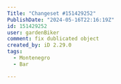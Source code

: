 ```yaml
---
Title: "Changeset #151429252"
PublishDate: "2024-05-16T22:16:19Z"
id: 151429252
user: gardenBiker
comment: fix dublicated object
created_by: iD 2.29.0
tags:
  - Montenegro
  - Bar

---
```

